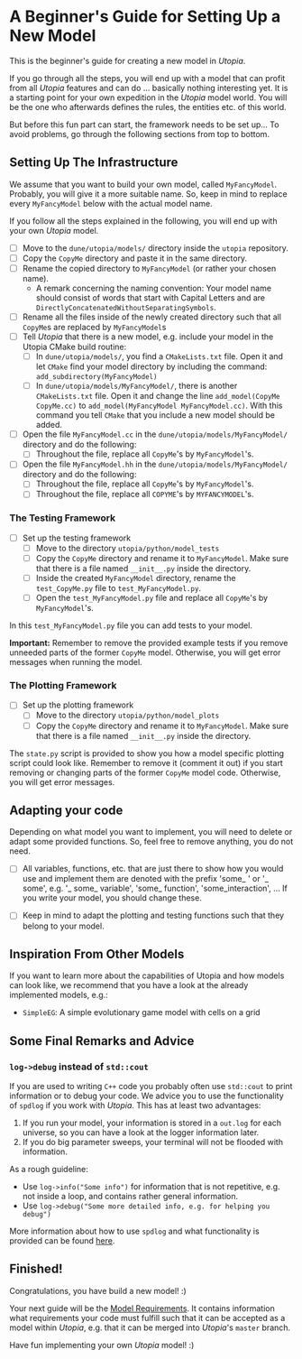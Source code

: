 # A Beginner's Guide for Setting Up a New Model

This is the beginner's guide for creating a new model in _Utopia_.

If you go through all the steps, you will end up with a model that can profit from all _Utopia_ features and can do ... basically nothing interesting yet.
It is a starting point for your own expedition in the _Utopia_ model world.
You will be the one who afterwards defines the rules, the entities etc. of this world.

But before this fun part can start, the framework needs to be set up...
To avoid problems, go through the following sections from top to bottom.


## Setting Up The Infrastructure

We assume that you want to build your own model, called `MyFancyModel`. Probably, you will give it a more suitable name. So, keep in mind to replace every `MyFancyModel` below with the actual model name.

If you follow all the steps explained in the following, you will end up with your own _Utopia_ model.

- [ ] Move to the `dune/utopia/models/` directory inside the `utopia` repository.
- [ ] Copy the `CopyMe` directory and paste it in the same directory.
- [ ] Rename the copied directory to `MyFancyModel` (or rather your chosen name). 
    - A remark concerning the naming convention: Your model name should consist of words that start with Capital Letters and are `DirectlyConcatenatedWithoutSeparatingSymbols`.
- [ ] Rename all the files inside of the newly created directory such that all `CopyMe`s are replaced by `MyFancyModel`s
- [ ] Tell _Utopia_ that there is a new model, e.g. include your model in the Utopia CMake build routine:
    - [ ] In `dune/utopia/models/`, you find a `CMakeLists.txt` file. Open it and let `CMake` find your model directory by including the command: `add_subdirectory(MyFancyModel)` 
    - [ ] In `dune/utopia/models/MyFancyModel/`, there is another `CMakeLists.txt` file. Open it and change the line `add_model(CopyMe CopyMe.cc)` to `add_model(MyFancyModel MyFancyModel.cc)`. With this command you tell `CMake` that you include a new model should be added.
- [ ] Open the file `MyFancyModel.cc` in the `dune/utopia/models/MyFancyModel/` directory and do the following:
    - [ ] Throughout the file, replace all `CopyMe`'s by `MyFancyModel`'s.
- [ ] Open the file `MyFancyModel.hh` in the `dune/utopia/models/MyFancyModel/` directory and do the following:
    - [ ] Throughout the file, replace all `CopyMe`'s by `MyFancyModel`'s.
    - [ ] Throughout the file, replace all `COPYME`'s by `MYFANCYMODEL`'s.

### The Testing Framework
- [ ] Set up the testing framework
    - [ ] Move to the directory `utopia/python/model_tests`
    - [ ] Copy the `CopyMe` directory and rename it to `MyFancyModel`. Make sure that there is a file named `__init__.py` inside the directory. 
    - [ ] Inside the created `MyFancyModel` directory, rename the `test_CopyMe.py` file to `test_MyFancyModel.py`.
    - [ ] Open the `test_MyFancyModel.py` file and replace all `CopyMe`'s by `MyFancyModel`'s.

In this `test_MyFancyModel.py` file you can add tests to your model. 

__Important:__ Remember to remove the provided example tests if you remove unneeded parts of the former `CopyMe` model. Otherwise, you will get error messages when running the model.

### The Plotting Framework
- [ ] Set up the plotting framework
    - [ ] Move to the directory `utopia/python/model_plots`
    - [ ] Copy the `CopyMe` directory and rename it to `MyFancyModel`. Make sure that there is a file named `__init__.py` inside the directory.

The `state.py` script is provided to show you how a model specific plotting script could look like. Remember to remove it (comment it out) if you start removing or changing parts of the former `CopyMe` model code. Otherwise, you will get error messages.


## Adapting your code 
Depending on what model you want to implement, you will need to delete or adapt some provided functions. So, feel free to remove anything, you do not need.

- [ ] All variables, functions, etc. that are just there to show how you would use and implement them are denoted with the prefix 'some_ ' or '_ some', e.g. '_ some_ variable', 'some_ function', 'some_interaction', ...
If you write your model, you should change these.

- [ ] Keep in mind to adapt the plotting and testing functions such that they belong to your model.


## Inspiration From Other Models
If you want to learn more about the capabilities of Utopia and how models can look like, we recommend that you have a look at the already implemented models, e.g.:

* `SimpleEG`: A simple evolutionary game model with cells on a grid

<!-- TODO: add more models here -->


## Some Final Remarks and Advice

### `log->debug` instead of `std::cout`

If you are used to writing `C++` code you probably often use `std::cout` to print information or to debug your code. We advice you to use the functionality of `spdlog` if you work with _Utopia_. This has at least two advantages:

1. If you run your model, your information is stored in a `out.log` for each universe, so you can have a look at the logger information later.
2. If you do big parameter sweeps, your terminal will not be flooded with information.

As a rough guideline:

- Use `log->info("Some info")` for information that is not repetitive, e.g. not inside a loop, and contains rather general information.
- Use `log->debug("Some more detailed info, e.g. for helping you debug")` 

More information about how to use `spdlog` and what functionality is provided can be found [here](https://github.com/gabime/spdlog).


## Finished! 

Congratulations, you have build a new model! :)

Your next guide will be the [Model Requirements](ModelRequirements.md).
It contains information what requirements your code must fulfill such that it can be accepted as a model within _Utopia_, e.g. that it can be merged into _Utopia_'s `master` branch. 

Have fun implementing your own _Utopia_ model! :) 
